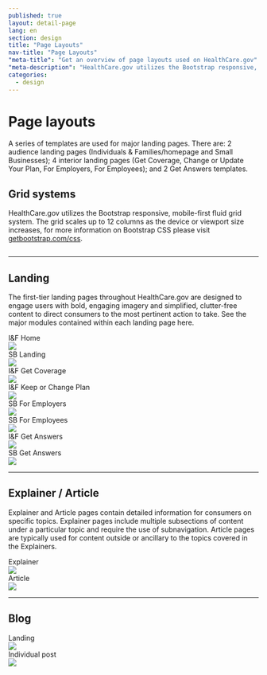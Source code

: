 ```yaml
---
published: true
layout: detail-page
lang: en
section: design
title: "Page Layouts"
nav-title: "Page Layouts"
"meta-title": "Get an overview of page layouts used on HealthCare.gov"
"meta-description": "HealthCare.gov utilizes the Bootstrap responsive, mobile-first fluid grid system for its page layout templates."
categories:
  - design
---
```


# Page layouts

<div class="intro">
A series of templates are used for major landing pages. There are: 2 audience landing pages (Individuals & Families/homepage and Small Businesses); 4 interior landing pages (Get Coverage, Change or Update Your Plan, For Employers, For Employees); and 2 Get Answers templates.
</div>

<div class="hr"></div>

## Grid systems

HealthCare.gov utilizes the Bootstrap responsive, mobile-first fluid grid system. The grid scales up to 12 columns as the device or viewport size increases, for more information on Bootstrap CSS please visit [getbootstrap.com/css](http://getbootstrap.com/css/).

<img class="full" src="{{site.baseurl}}/images/design/page-layouts/1_Grid.png" alt="" />

<hr>

## Landing

The first-tier landing pages throughout HealthCare.gov are designed to engage users with bold, engaging imagery and simplified, clutter-free content to direct consumers to the most pertinent action to take. See the major modules contained within each landing page here.

<div class="row">
	<div class="col-sm-6">
		<div class="caption">I&amp;F Home</div>
		<img class="full" src="{{site.baseurl}}/images/design/page-layouts/2_IFHome.png" />
	</div>
	<div class="col-sm-6">
		<div class="caption">SB Landing</div>
		<img class="full" src="{{site.baseurl}}/images/design/page-layouts/3_SBLanding.png" />
	</div>
</div>
<div class="row">
	<div class="col-sm-6">
		<div class="caption">I&amp;F Get Coverage</div>
		<img class="full" src="{{site.baseurl}}/images/design/page-layouts/4_IFGetCoverage.png" />
	</div>
	<div class="col-sm-6">
		<div class="caption">I&amp;F Keep or Change Plan</div>
		<img class="full" src="{{site.baseurl}}/images/design/page-layouts/5_IF_KeepChange.png" />
	</div>
</div>
<div class="row">
	<div class="col-sm-6">
		<div class="caption">SB For Employers</div>
		<img class="full" src="{{site.baseurl}}/images/design/page-layouts/6_SBEmployers.png" />
	</div>
	<div class="col-sm-6">
		<div class="caption">SB For Employees</div>
		<img class="full" src="{{site.baseurl}}/images/design/page-layouts/7_SBEmployees.png" />
	</div>
</div>
<div class="row">
	<div class="col-sm-6">
		<div class="caption">I&amp;F Get Answers</div>
		<img class="full" src="{{site.baseurl}}/images/design/page-layouts/8_IFGetAnswers.png" />
	</div>
	<div class="col-sm-6">
		<div class="caption">SB Get Answers</div>
		<img class="full" src="{{site.baseurl}}/images/design/page-layouts/9_SBGetAnswers.png" />
	</div>
</div>

<hr>

## Explainer / Article

Explainer and Article pages contain detailed information for consumers on specific topics. Explainer pages include multiple subsections of content under a particular topic and require the use of subnavigation. Article pages are typically used for content outside or ancillary to the topics covered in the Explainers.

<div class="row">
	<div class="col-sm-6">
		<div class="caption">Explainer</div>
		<img class="full" src="{{site.baseurl}}/images/design/page-layouts/10_Explainer.png" />
	</div>
	<div class="col-sm-6">
		<div class="caption">Article</div>
		<img class="full" src="{{site.baseurl}}/images/design/page-layouts/11_Article.png" />
	</div>
</div>

<hr>

## Blog

<div class="row">
	<div class="col-sm-6">
		<div class="caption">Landing</div>
		<img class="full" src="{{site.baseurl}}/images/design/page-layouts/12_BlogLanding.png" />
	</div>
	<div class="col-sm-6">
		<div class="caption">Individual post</div>
		<img class="full" src="{{site.baseurl}}/images/design/page-layouts/13_BlogPost.png" />
	</div>
</div>
